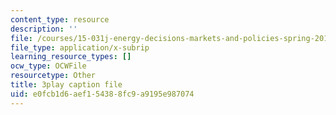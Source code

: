 ```yaml
---
content_type: resource
description: ''
file: /courses/15-031j-energy-decisions-markets-and-policies-spring-2012/e0fcb1d6aef154388fc9a9195e987074_-7dYXCHtTFY.vtt
file_type: application/x-subrip
learning_resource_types: []
ocw_type: OCWFile
resourcetype: Other
title: 3play caption file
uid: e0fcb1d6-aef1-5438-8fc9-a9195e987074
---
```

